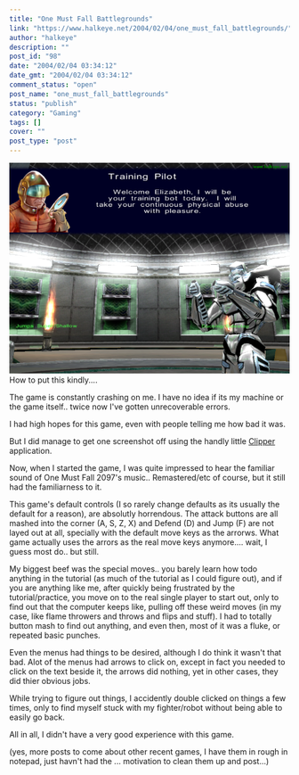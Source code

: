 ```yaml
---
title: "One Must Fall Battlegrounds"
link: "https://www.halkeye.net/2004/02/04/one_must_fall_battlegrounds/"
author: "halkeye"
description: ""
post_id: "98"
date: "2004/02/04 03:34:12"
date_gmt: "2004/02/04 03:34:12"
comment_status: "open"
post_name: "one_must_fall_battlegrounds"
status: "publish"
category: "Gaming"
tags: []
cover: ""
post_type: "post"
---
```


![](clp82.png) How to put this kindly....

The game is constantly crashing on me. I have no idea if its my machine or the game itself.. twice now I've gotten unrecoverable errors.

I had high hopes for this game, even with people telling me how bad it was.

But I did manage to get one screenshot off using the handly little [Clipper](http://hot.ee/mardu123/clipper/) application.

Now, when I started the game, I was quite impressed to hear the familiar sound of One Must Fall 2097's music.. Remastered/etc of course, but it still had the familiarness to it.

This game's default controls (I so rarely change defaults as its usually the default for a reason), are absolutly horrendous. The attack buttons are all mashed into the corner (A, S, Z, X) and Defend (D) and Jump (F) are not layed out at all, specially with the default move keys as the arrorws. What game actually uses the arrors as the real move keys anymore.... wait, I guess most do.. but still.

My biggest beef was the special moves.. you barely learn how todo anything in the tutorial (as much of the tutorial as I could figure out), and if you are anything like me, after quickly being frustrated by the tutorial/practice, you move on to the real single player to start out, only to find out that the computer keeps like, pulling off these weird moves (in my case, like flame throwers and throws and flips and stuff). I had to totally button mash to find out anything, and even then, most of it was a fluke, or repeated basic punches.

Even the menus had things to be desired, although I do think it wasn't that bad. Alot of the menus had arrows to click on, except in fact you needed to click on the text beside it, the arrows did nothing, yet in other cases, they did thier obvious jobs.  

While trying to figure out things, I accidently double clicked on things a few times, only to find myself stuck with my fighter/robot without being able to easily go back.

  

All in all, I didn't have a very good experience with this game.

  

(yes, more posts to come about other recent games, I have them in rough in notepad, just havn't had the ... motivation to clean them up and post...)
